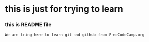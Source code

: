 # this is just for trying to learn


### this is README file
    We are tring here to learn git and github from FreeCodeCamp.org
    
